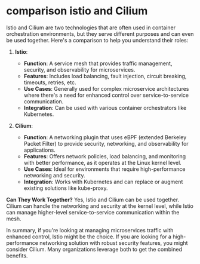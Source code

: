# comparison istio and Cilium


Istio and Cilium are two technologies that are often used in container orchestration environments, but they serve different purposes and can even be used together. Here's a comparison to help you understand their roles:

1. **Istio**:
   - **Function**: A service mesh that provides traffic management, security, and observability for microservices.
   - **Features**: Includes load balancing, fault injection, circuit breaking, timeouts, retries, etc.
   - **Use Cases**: Generally used for complex microservice architectures where there's a need for enhanced control over service-to-service communication.
   - **Integration**: Can be used with various container orchestrators like Kubernetes.

2. **Cilium**:
   - **Function**: A networking plugin that uses eBPF (extended Berkeley Packet Filter) to provide security, networking, and observability for applications.
   - **Features**: Offers network policies, load balancing, and monitoring with better performance, as it operates at the Linux kernel level.
   - **Use Cases**: Ideal for environments that require high-performance networking and security.
   - **Integration**: Works with Kubernetes and can replace or augment existing solutions like kube-proxy.

**Can They Work Together?**
Yes, Istio and Cilium can be used together. Cilium can handle the networking and security at the kernel level, while Istio can manage higher-level service-to-service communication within the mesh.

In summary, if you're looking at managing microservices traffic with enhanced control, Istio might be the choice. If you are looking for a high-performance networking solution with robust security features, you might consider Cilium. Many organizations leverage both to get the combined benefits.
